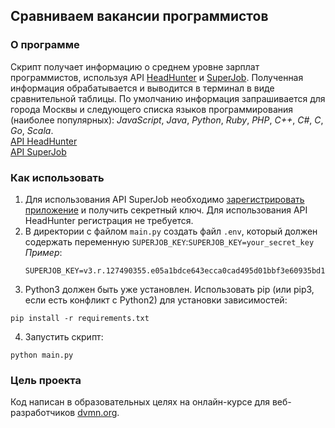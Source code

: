 ## Сравниваем вакансии программистов
### О программе
Скрипт получает информацию о среднем уровне зарплат программистов, используя API [HeadHunter](https://hh.ru/) и [SuperJob](https://www.superjob.ru).
Полученная информация обрабатывается и выводится в терминал в виде сравнительной таблицы.
По умолчанию информация запрашивается для города Москвы и следующего списка языков
программирования (наиболее популярных): *JavaScript*, *Java*, *Python*, *Ruby*,
*PHP*, *C++*, *C#*, *C*, *Go*, *Scala*.  
[API HeadHunter](https://dev.hh.ru/)  
[API SuperJob](https://api.superjob.ru/)
### Как использовать
1. Для использования API SuperJob необходимо [зарегистрировать приложение](https://api.superjob.ru/)
   и получить секретный ключ. Для использования API HeadHunter регистрация не требуется.  
2. В директории с файлом `main.py` создать файл `.env`, который должен содержать
   переменную `SUPERJOB_KEY`:`SUPERJOB_KEY=your_secret_key`  
   *Пример*: 
   ```
   SUPERJOB_KEY=v3.r.127490355.e05a1bdce643ecca0cad495d01bbf3e60935bd19.c4c514a7d0ec3c09c9e82e946131fbd35ce0e857
   ```  
3. Python3 должен быть уже установлен. Использовать pip (или pip3, если есть конфликт с Python2) для установки зависимостей:  
```console
pip install -r requirements.txt
```  
4. Запустить скрипт:  
```console
python main.py
```
### Цель проекта
Код написан в образовательных целях на онлайн-курсе для веб-разработчиков [dvmn.org](https://dvmn.org/).
